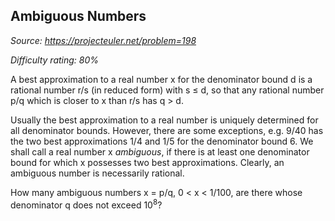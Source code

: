 Ambiguous Numbers
-----------------

*Source: https://projecteuler.net/problem=198*


*Difficulty rating: 80%*

A best approximation to a real number x for the denominator bound d is a
rational number r/s (in reduced form) with s ≤ d, so that any rational
number p/q which is closer to x than r/s has q \> d.

Usually the best approximation to a real number is uniquely determined
for all denominator bounds. However, there are some exceptions, e.g.
9/40 has the two best approximations 1/4 and 1/5 for the denominator
bound 6. We shall call a real number x *ambiguous*, if there is at least
one denominator bound for which x possesses two best approximations.
Clearly, an ambiguous number is necessarily rational.

How many ambiguous numbers x = p/q, 0 \< x \< 1/100, are there whose
denominator q does not exceed 10<sup>8</sup>?
